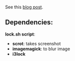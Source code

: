 See this [blog post](https://developer.atlassian.com/blog/2016/02/best-way-to-store-dotfiles-git-bare-repo/).

## Dependencies:

**lock.sh script**:

* **scrot**: takes screenshot
* **imagemagick**: to blur image
* **i3lock**
